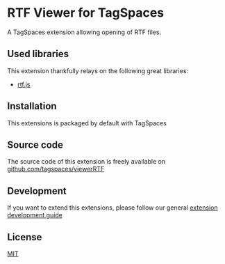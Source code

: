 # RTF Viewer for TagSpaces

A TagSpaces extension allowing opening of RTF files.

## Used libraries
This extension thankfully relays on the following great libraries:

* [rtf.js](https://github.com/tbluemel/rtf.js)

## Installation

This extensions is packaged by default with TagSpaces

## Source code

The source code of this extension is freely available on [github.com/tagspaces/viewerRTF](https://github.com/tagspaces/viewerRTF/)

## Development

If you want to extend this extensions, please follow our general [extension development guide](https://docs.tagspaces.org/dev/extension-development-guide)

## License

[MIT](https://github.com/tagspaces/viewerRTF/blob/master/LICENSE)
